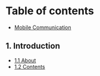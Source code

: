 # Table of contents

* [Mobile Communication](README.md)

## 1. Introduction

* [1.1 About](1.-introduction/1.1-about.md)
* [1.2 Contents](1.-introduction/1.2-contents.md)
